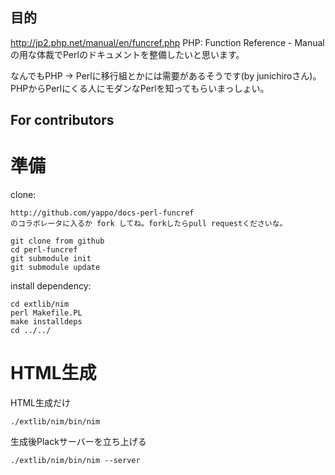 目的
----------------
http://jp2.php.net/manual/en/funcref.php
PHP: Function Reference - Manual
の用な体裁でPerlのドキュメントを整備したいと思います。

なんでもPHP -> Perlに移行組とかには需要があるそうです(by junichiroさん)。
PHPからPerlにくる人にモダンなPerlを知ってもらいまっしょい。

For contributors
----------------

準備
===

clone:

    http://github.com/yappo/docs-perl-funcref
    のコラボレータに入るか fork してね。forkしたらpull requestくださいな。

    git clone from github
    cd perl-funcref
    git submodule init
    git submodule update

install dependency:

    cd extlib/nim
    perl Makefile.PL
    make installdeps
    cd ../../

HTML生成
=======

HTML生成だけ

    ./extlib/nim/bin/nim

生成後Plackサーバーを立ち上げる

    ./extlib/nim/bin/nim --server

